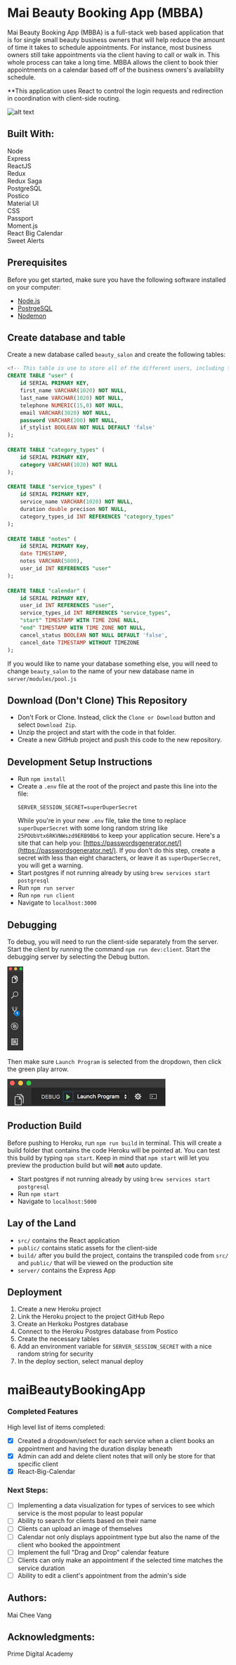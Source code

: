 # Mai Beauty Booking App (MBBA)
Mai Beauty Booking App (MBBA) is a full-stack web based application that is for single small beauty business owners that will help reduce the amount of time it takes to schedule appointments. For instance, most business owners still take appointments via the client having to call or walk in. This whole process can take a long time. MBBA allows the client to book thier appointments on a calendar based off of the business owners's availability schedule.

**This application uses React to control the login requests and redirection in coordination with client-side routing.

![alt text](https://github.com/m2vang/maiBeautyBookingApp/Calendar.png)

## Built With: <br>
Node <br>
Express <br>
ReactJS <br>
Redux <br>
Redux Saga <br>
PostgreSQL <br>
Postico <br>
Material UI <br>
CSS <br>
Passport <br>
Moment.js <br>
React Big Calendar <br>
Sweet Alerts <br>

## Prerequisites

Before you get started, make sure you have the following software installed on your computer:

- [Node.js](https://nodejs.org/en/)
- [PostrgeSQL](https://www.postgresql.org/)
- [Nodemon](https://nodemon.io/)

## Create database and table

Create a new database called `beauty_salon` and create the following tables:

```SQL
<!-- This table is use to store all of the different users, including the admin (business owner) -->
CREATE TABLE "user" (
	id SERIAL PRIMARY KEY,
	first_name VARCHAR(1020) NOT NULL,
	last_name VARCHAR(1020) NOT NULL,
	telephone NUMERIC(15,0) NOT NULL,
	email VARCHAR(3020) NOT NULL,
	password VARCHAR(200) NOT NULL,
	if_stylist BOOLEAN NOT NULL DEFAULT 'false'
);

CREATE TABLE "category_types" (
	id SERIAL PRIMARY KEY,
	category VARCHAR(1020) NOT NULL
);

CREATE TABLE "service_types" (
	id SERIAL PRIMARY KEY,
	service_name VARCHAR(1020) NOT NULL,
	duration double precison NOT NULL,
	category_types_id INT REFERENCES "category_types"
);

CREATE TABLE "notes" (
	id SERIAL PRIMARY Key,
	date TIMESTAMP,
	notes VARCHAR(5000),
	user_id INT REFERENCES "user"
);

CREATE TABLE "calendar" (
	id SERIAL PRIMARY KEY,
	user_id INT REFERENCES "user",
	service_types_id INT REFERENCES "service_types",
	"start" TIMESTAMP WITH TIME ZONE NULL,
	"end" TIMESTAMP WITH TIME ZONE NOT NULL,
	cancel_status BOOLEAN NOT NULL DEFAULT 'false',
	cancel_date TIMESTAMP WITHOUT TIMEZONE
);
```

If you would like to name your database something else, you will need to change `beauty_salon` to the name of your new database name in `server/modules/pool.js`

## Download (Don't Clone) This Repository

* Don't Fork or Clone. Instead, click the `Clone or Download` button and select `Download Zip`.
* Unzip the project and start with the code in that folder.
* Create a new GitHub project and push this code to the new repository.

## Development Setup Instructions

* Run `npm install`
* Create a `.env` file at the root of the project and paste this line into the file:
    ```
    SERVER_SESSION_SECRET=superDuperSecret
    ```
    While you're in your new `.env` file, take the time to replace `superDuperSecret` with some long random string like `25POUbVtx6RKVNWszd9ERB9Bb6` to keep your application secure. Here's a site that can help you: [https://passwordsgenerator.net/](https://passwordsgenerator.net/). If you don't do this step, create a secret with less than eight characters, or leave it as `superDuperSecret`, you will get a warning.
* Start postgres if not running already by using `brew services start postgresql`
* Run `npm run server`
* Run `npm run client`
* Navigate to `localhost:3000`

## Debugging

To debug, you will need to run the client-side separately from the server. Start the client by running the command `npm run dev:client`. Start the debugging server by selecting the Debug button.

![VSCode Toolbar](documentation/images/vscode-toolbar.png)

Then make sure `Launch Program` is selected from the dropdown, then click the green play arrow.

![VSCode Debug Bar](documentation/images/vscode-debug-bar.png)


## Production Build

Before pushing to Heroku, run `npm run build` in terminal. This will create a build folder that contains the code Heroku will be pointed at. You can test this build by typing `npm start`. Keep in mind that `npm start` will let you preview the production build but will **not** auto update.

* Start postgres if not running already by using `brew services start postgresql`
* Run `npm start`
* Navigate to `localhost:5000`

## Lay of the Land

* `src/` contains the React application
* `public/` contains static assets for the client-side
* `build/` after you build the project, contains the transpiled code from `src/` and `public/` that will be viewed on the production site
* `server/` contains the Express App

## Deployment

1. Create a new Heroku project
1. Link the Heroku project to the project GitHub Repo
1. Create an Herkoku Postgres database
1. Connect to the Heroku Postgres database from Postico
1. Create the necessary tables
1. Add an environment variable for `SERVER_SESSION_SECRET` with a nice random string for security
1. In the deploy section, select manual deploy
# maiBeautyBookingApp

### Completed Features <br>
High level list of items completed: <br>
- [x] Created a dropdown/select for each service when a client books an appointment and having the duration display beneath<br>
- [x] Admin can add and delete client notes that will only be store for that specific client <br>
- [x] React-Big-Calendar<br>

### Next Steps: <br>
- [ ] Implementing a data visualization for types of services to see which service is the most popular to least popular <br>
- [ ] Ability to search for clients based on their name <br>
- [ ] Clients can upload an image of themselves <br>
- [ ] Calendar not only displays appointment type but also the name of the client who booked the appointment <br>
- [ ] Implement the full "Drag and Drop" calendar feature <br>
- [ ] Clients can only make an appointment if the selected time matches the service duration <br>
- [ ] Ability to edit a client's appointment from the admin's side<br>

## Authors: <br>
Mai Chee Vang <br>

## Acknowledgments: <br>
Prime Digital Academy
